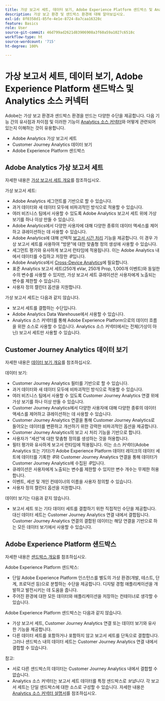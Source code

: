 ```yaml
---
title: 가상 보고서 세트, 데이터 보기, Adobe Experience Platform 샌드박스 및 Analytics 소스 커넥터
description: 가상 보고 환경 및 샌드박스 환경에 대해 알아보십시오.
exl-id: 8f0358d1-85fe-4e1e-8724-8a7caa16328c
feature: Basics
role: User
source-git-commit: 46d799ad2621d83906908a3f60a59a1027c6518c
workflow-type: ht
source-wordcount: '715'
ht-degree: 100%

---
```


# 가상 보고서 세트, 데이터 보기, Adobe Experience Platform 샌드박스 및 Analytics 소스 커넥터

Adobe는 가상 보고 환경과 샌드박스 환경을 만드는 다양한 수단을 제공합니다. 다음 기능 간의 유사점과 차이점 및 이러한 기능이 [Analytics 소스 커넥터](https://experienceleague.adobe.com/docs/experience-platform/sources/ui-tutorials/create/adobe-applications/analytics.html)와 어떻게 관련되어 있는지 이해하는 것이 유용합니다.

* Adobe Analytics 가상 보고서 세트
* Customer Journey Analytics 데이터 보기
* Adobe Experience Platform 샌드박스

## Adobe Analytics 가상 보고서 세트

자세한 내용은 [가상 보고서 세트 개요](https://experienceleague.adobe.com/docs/analytics/components/virtual-report-suites/vrs-about.html)를 참조하십시오.

가상 보고서 세트:

* Adobe Analytics 세그먼트를 기반으로 할 수 있습니다.
* 과거 데이터와 새 데이터 모두에 비파괴적인 방식으로 적용할 수 있습니다.
* 여러 비즈니스 팀에서 사용할 수 있도록 Adobe Analytics 보고서 세트 위에 가상 보기를 하나 이상 만들 수 있습니다.
* Adobe Analytics에서 다양한 사용자에 대해 다양한 종류의 데이터 액세스를 제어하고 큐레이션하는 데 사용할 수 있습니다.
* Adobe Analytics에 대해 선택적 [보고서 시간 처리](https://experienceleague.adobe.com/docs/analytics/components/virtual-report-suites/vrs-report-time-processing.html?lang=ko-KR) 기능을 제공합니다. 이 경우 가상 보고서 세트를 사용하여 “방문”에 대한 맞춤형 정의 생성에 사용할 수 있습니다.
* 세그먼트 평가와 유사하게 보고서 런타임에 적용됩니다. 이는 Adobe Analytics 내에서 데이터를 수집하고 저장한 _후_&#x200B;입니다.
* Adobe Analytics에서 [Cross-Device Analytics](https://experienceleague.adobe.com/docs/analytics/components/cda/overview.html)에 필요합니다.
* 표준 Analytics 보고서 세트(250개 eVar, 250개 Prop, 1,000개 이벤트)와 동일한 수의 변수를 사용할 수 있지만, 가상 보고서 세트 큐레이션은 사용자에게 노출되는 변수를 제한할 수 있습니다.
* 사용자 정의 캘린더 옵션을 지원합니다.

가상 보고서 세트는 다음과 같지 않습니다.

* 보고서 세트를 결합하는 수단입니다.
* Adobe Analytics Data Warehouse에서 사용할 수 있습니다.
* Analytics 소스 커넥터를 통해 Adobe Experience Platform으로의 데이터 흐름을 위한 소스로 사용할 수 있습니다. Analytics 소스 커넥터에서는 전체(가상이 아닌) 보고서 세트만 사용할 수 있습니다.


## Customer Journey Analytics 데이터 보기

자세한 내용은 [데이터 보기 개요](https://experienceleague.adobe.com/docs/analytics-platform/using/cja-dataviews/data-views.html)를 참조하십시오.

데이터 보기:

* Customer Journey Analytics 필터를 기반으로 할 수 있습니다.
* 과거 데이터와 새 데이터 모두에 비파괴적인 방식으로 적용할 수 있습니다.
* 여러 비즈니스 팀에서 사용할 수 있도록 Customer Journey Analytics 연결 위에 가상 보기를 하나 이상 만들 수 있습니다.
* Customer Journey Analytics에서 다양한 사용자에 대해 다양한 종류의 데이터 액세스를 제어하고 큐레이션하는 데 사용할 수 있습니다.
* Customer Journey Analytics 연결을 통해 Customer Journey Analytics로 들어오는 데이터를 변환하고 개선하기 위한 강력한 비파괴적인 옵션을 제공합니다.
* Customer Journey Analytics의 보고 시 처리 기능을 기반으로 합니다.
* 사용자가 “세션”에 대한 맞춤형 정의를 생성하는 것을 허용합니다.
* 필터 평가와 유사하게 보고서 런타임에 적용됩니다. 이는 소스 커넥터(Adobe Analytics 또는 기타)가 Adobe Experience Platform 데이터 레이크의 데이터 세트에 데이터를 기록한 _후_&#x200B;와 Customer Journey Analytics 연결을 통해 데이터가 Customer Journey Analytics에 수집된 _후_&#x200B;입니다.
* 큐레이션은 사용자에게 노출되는 변수를 제한할 수 있지만 변수 개수는 무제한 허용합니다.
* 이벤트, 세션 및 개인 컨테이너의 이름을 사용자 정의할 수 있습니다.
* 사용자 정의 캘린더 옵션을 지원합니다.

데이터 보기는 다음과 같지 않습니다.

* 보고서 세트 또는 기타 데이터 세트를 결합하기 위한 직접적인 수단을 제공합니다. 대신 데이터 세트는 Customer Journey Analytics 연결 내에서 결합됩니다. Customer Journey Analytics 연결의 결합된 데이터는 해당 연결을 기반으로 하는 모든 데이터 보기에서 사용할 수 있습니다.

## Adobe Experience Platform 샌드박스

자세한 내용은 [샌드박스 개요](https://experienceleague.adobe.com/docs/experience-platform/sandbox/home.html)를 참조하십시오.

Adobe Experience Platform 샌드박스:

* 단일 Adobe Experience Platform 인스턴스를 별도의 가상 환경(개발, 테스트, 단계, 프로덕션 등)으로 분할하는 수단을 제공합니다. 디지털 경험 애플리케이션을 개발하고 발전시키는 데 도움을 줍니다.
* 주어진 환경에 대한 모든 데이터와 애플리케이션을 저장하는 컨테이너로 생각할 수 있습니다.

Adobe Experience Platform 샌드박스는 다음과 같지 않습니다.

* 가상 보고서 세트, Customer Journey Analytics 연결 또는 데이터 보기와 유사한 기능을 제공합니다.
* 다른 데이터 세트를 포함하거나 포함하지 않고 보고서 세트를 단독으로 결합합니다. 그러나 샌드박스 내의 데이터 세트는 Customer Journey Analytics 연결 내에서 결합할 수 있습니다.

참고:

* 서로 다른 샌드박스의 데이터는 Customer Journey Analytics 내에서 결합할 수 없습니다.
* Analytics 소스 커넥터는 보고서 세트 데이터를 특정 샌드박스로 _보냅니다_. 각 보고서 세트는 단일 샌드박스에 대한 소스로 구성할 수 있습니다. 자세한 내용은 [Analytics 소스 커넥터 설명서](https://experienceleague.adobe.com/docs/experience-platform/sources/ui-tutorials/create/adobe-applications/analytics.html)를 참조하십시오.
